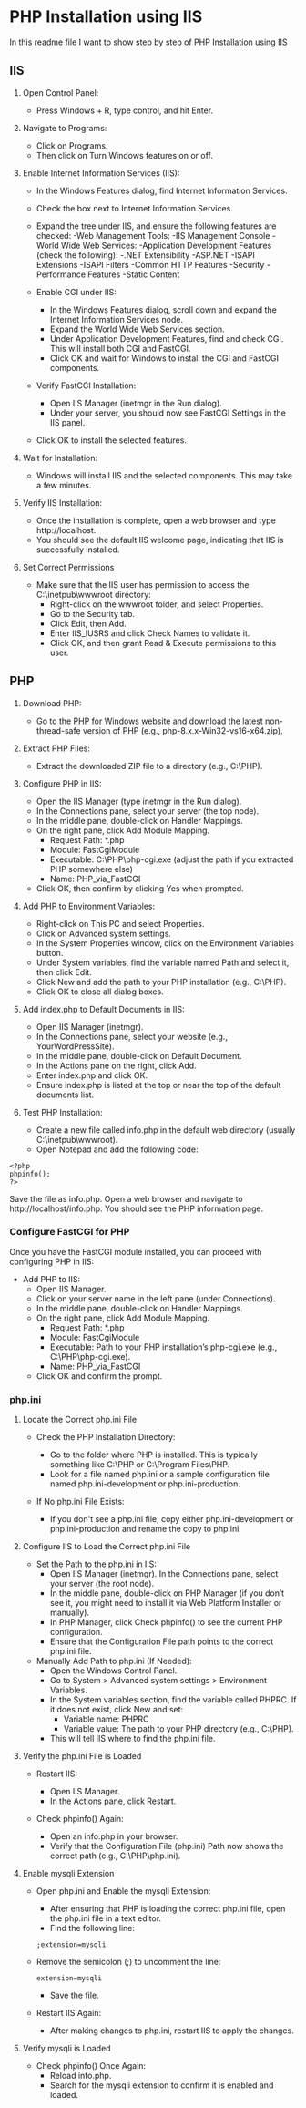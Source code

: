 # PHP Installation using IIS

In this readme file I want to show step by step of PHP Installation using IIS

## IIS

1. Open Control Panel:
    - Press Windows + R, type control, and hit Enter.

2. Navigate to Programs:
    - Click on Programs.
    - Then click on Turn Windows features on or off.

3. Enable Internet Information Services (IIS):
    - In the Windows Features dialog, find Internet Information Services.
    - Check the box next to Internet Information Services.
    - Expand the tree under IIS, and ensure the following features are checked:
        -Web Management Tools:
            -IIS Management Console
        -World Wide Web Services:
            -Application Development Features (check the following):
                -.NET Extensibility
                -ASP.NET
                -ISAPI Extensions
                -ISAPI Filters
            -Common HTTP Features
            -Security
            -Performance Features
            -Static Content

    - Enable CGI under IIS:
        - In the Windows Features dialog, scroll down and expand the Internet Information Services node.
        - Expand the World Wide Web Services section.
        - Under Application Development Features, find and check CGI. This will install both CGI and FastCGI.
        - Click OK and wait for Windows to install the CGI and FastCGI components.

    - Verify FastCGI Installation:
        - Open IIS Manager (inetmgr in the Run dialog).
        - Under your server, you should now see FastCGI Settings in the IIS panel.
    - Click OK to install the selected features.

4. Wait for Installation:
    - Windows will install IIS and the selected components. This may take a few minutes.

5. Verify IIS Installation:
    - Once the installation is complete, open a web browser and type http://localhost.
    - You should see the default IIS welcome page, indicating that IIS is successfully installed.

6. Set Correct Permissions

    - Make sure that the IIS user has permission to access the C:\inetpub\wwwroot directory:
        - Right-click on the wwwroot folder, and select Properties.
        - Go to the Security tab.
        - Click Edit, then Add.
        - Enter IIS_IUSRS and click Check Names to validate it.
        - Click OK, and then grant Read & Execute permissions to this user.    


## PHP

1. Download PHP:

    - Go to the [PHP for Windows](https://windows.php.net/download/) website and download the latest non-thread-safe version of PHP (e.g., php-8.x.x-Win32-vs16-x64.zip).

2. Extract PHP Files:

    - Extract the downloaded ZIP file to a directory (e.g., C:\PHP).

3. Configure PHP in IIS:

    - Open the IIS Manager (type inetmgr in the Run dialog).
    - In the Connections pane, select your server (the top node).
    - In the middle pane, double-click on Handler Mappings.
    - On the right pane, click Add Module Mapping.
        - Request Path: *.php
        - Module: FastCgiModule
        - Executable: C:\PHP\php-cgi.exe (adjust the path if you extracted PHP somewhere else)
        - Name: PHP_via_FastCGI
    - Click OK, then confirm by clicking Yes when prompted.

4. Add PHP to Environment Variables:

    - Right-click on This PC and select Properties.
    - Click on Advanced system settings.
    - In the System Properties window, click on the Environment Variables button.
    - Under System variables, find the variable named Path and select it, then click Edit.
    - Click New and add the path to your PHP installation (e.g., C:\PHP).
    - Click OK to close all dialog boxes.

5. Add index.php to Default Documents in IIS:

    - Open IIS Manager (inetmgr).
    - In the Connections pane, select your website (e.g., YourWordPressSite).
    - In the middle pane, double-click on Default Document.
    - In the Actions pane on the right, click Add.
    - Enter index.php and click OK.
    - Ensure index.php is listed at the top or near the top of the default documents list.

6. Test PHP Installation:

    - Create a new file called info.php in the default web directory (usually C:\inetpub\wwwroot).
    - Open Notepad and add the following code:
    
```
<?php
phpinfo();
?>
```
Save the file as info.php.
Open a web browser and navigate to http://localhost/info.php.
You should see the PHP information page.


### Configure FastCGI for PHP

Once you have the FastCGI module installed, you can proceed with configuring PHP in IIS:

- Add PHP to IIS:
    - Open IIS Manager.
    - Click on your server name in the left pane (under Connections).
    - In the middle pane, double-click on Handler Mappings.
    - On the right pane, click Add Module Mapping.
        - Request Path: *.php
        - Module: FastCgiModule
        - Executable: Path to your PHP installation’s php-cgi.exe (e.g., C:\PHP\php-cgi.exe).
        - Name: PHP_via_FastCGI
    - Click OK and confirm the prompt.


### php.ini

1. Locate the Correct php.ini File

    - Check the PHP Installation Directory:
        - Go to the folder where PHP is installed. This is typically something like C:\PHP or C:\Program Files\PHP.
        - Look for a file named php.ini or a sample configuration file named php.ini-development or php.ini-production.

    - If No php.ini File Exists:
        - If you don't see a php.ini file, copy either php.ini-development or php.ini-production and rename the copy to php.ini.

2. Configure IIS to Load the Correct php.ini File

    - Set the Path to the php.ini in IIS:
        - Open IIS Manager (inetmgr).
        In the Connections pane, select your server (the root node).
        - In the middle pane, double-click on PHP Manager (if you don’t see it, you might need to install it via Web Platform Installer or manually).
        - In PHP Manager, click Check phpinfo() to see the current PHP configuration.
        - Ensure that the Configuration File path points to the correct php.ini file.
    - Manually Add Path to php.ini (If Needed):
        - Open the Windows Control Panel.
        - Go to System > Advanced system settings > Environment Variables.
        - In the System variables section, find the variable called PHPRC. If it does not exist, click New and set:
            - Variable name: PHPRC
            - Variable value: The path to your PHP directory (e.g., C:\PHP).
        - This will tell IIS where to find the php.ini file.

3. Verify the php.ini File is Loaded

    - Restart IIS:
        - Open IIS Manager.
        - In the Actions pane, click Restart.

    - Check phpinfo() Again:
        - Open an info.php in your browser.
        - Verify that the Configuration File (php.ini) Path now shows the correct path (e.g., C:\PHP\php.ini).

4. Enable mysqli Extension

    - Open php.ini and Enable the mysqli Extension:
        - After ensuring that PHP is loading the correct php.ini file, open the php.ini file in a text editor.
        - Find the following line:

        ```
        ;extension=mysqli
        ```

    - Remove the semicolon (;) to uncomment the line:
        ```
        extension=mysqli
        ```
        - Save the file.

    - Restart IIS Again:
        - After making changes to php.ini, restart IIS to apply the changes.

5. Verify mysqli is Loaded

    - Check phpinfo() Once Again:
        - Reload info.php.
        - Search for the mysqli extension to confirm it is enabled and loaded.    